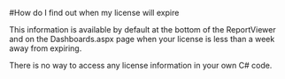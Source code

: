 #How do I find out when my license will expire

This information is available by default at the bottom of the ReportViewer and on the Dashboards.aspx page when your license is less than a week away from expiring.

There is no way to access any license information in your own C# code.